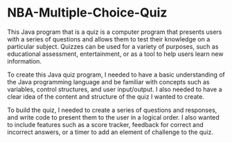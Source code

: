 # NBA-Multiple-Choice-Quiz
This Java program that is a quiz is a computer program that presents users with a series of questions and allows them to test their knowledge on a particular subject. Quizzes can be used for a variety of purposes, such as educational assessment, entertainment, or as a tool to help users learn new information.

To create this Java quiz program, I needed to have a basic understanding of the Java programming language and be familiar with concepts such as variables, control structures, and user input/output. I also needed to have a clear idea of the content and structure of the quiz I wanted to create.

To build the quiz, I needed to create a series of questions and responses, and write code to present them to the user in a logical order. I also wanted to include features such as a score tracker, feedback for correct and incorrect answers, or a timer to add an element of challenge to the quiz.
